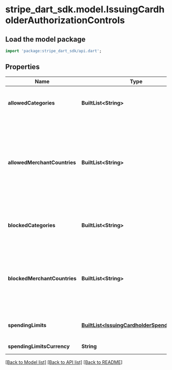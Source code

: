 # stripe_dart_sdk.model.IssuingCardholderAuthorizationControls

## Load the model package
```dart
import 'package:stripe_dart_sdk/api.dart';
```

## Properties
Name | Type | Description | Notes
------------ | ------------- | ------------- | -------------
**allowedCategories** | **BuiltList&lt;String&gt;** | Array of strings containing [categories](https://stripe.com/docs/api#issuing_authorization_object-merchant_data-category) of authorizations to allow. All other categories will be blocked. Cannot be set with `blocked_categories`. | [optional] 
**allowedMerchantCountries** | **BuiltList&lt;String&gt;** | Array of strings containing representing countries from which authorizations will be allowed. Authorizations from merchants in all other countries will be declined. Country codes should be ISO 3166 alpha-2 country codes (e.g. `US`). Cannot be set with `blocked_merchant_countries`. Provide an empty value to unset this control. | [optional] 
**blockedCategories** | **BuiltList&lt;String&gt;** | Array of strings containing [categories](https://stripe.com/docs/api#issuing_authorization_object-merchant_data-category) of authorizations to decline. All other categories will be allowed. Cannot be set with `allowed_categories`. | [optional] 
**blockedMerchantCountries** | **BuiltList&lt;String&gt;** | Array of strings containing representing countries from which authorizations will be declined. Country codes should be ISO 3166 alpha-2 country codes (e.g. `US`). Cannot be set with `allowed_merchant_countries`. Provide an empty value to unset this control. | [optional] 
**spendingLimits** | [**BuiltList&lt;IssuingCardholderSpendingLimit&gt;**](IssuingCardholderSpendingLimit.md) | Limit spending with amount-based rules that apply across this cardholder's cards. | [optional] 
**spendingLimitsCurrency** | **String** | Currency of the amounts within `spending_limits`. | [optional] 

[[Back to Model list]](../README.md#documentation-for-models) [[Back to API list]](../README.md#documentation-for-api-endpoints) [[Back to README]](../README.md)


